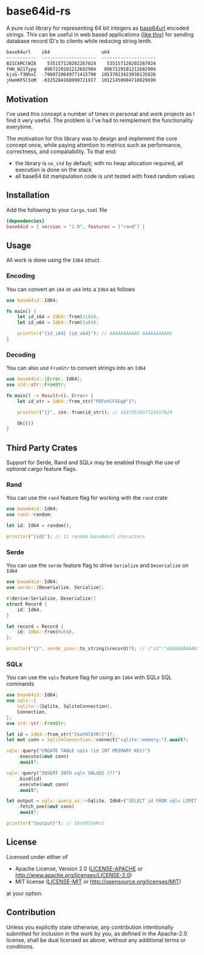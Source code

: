 # base64id-rs
A pure rust library for representing 64 bit integers as [base64url](https://datatracker.ietf.org/doc/html/rfc4648#section-5) encoded strings.
This can be useful in web based applications ([like this](https://www.youtube.com/watch?v=gocwRvLhDf8)) for sending database record ID's to clients while reducing string lenth.
```txt
base64url    i64                   u64
-----------  --------------------  --------------------
B21CkMCtWZA    535157120202267024    535157120202267024
fHH_W21Typg   8967229101212682904   8967229101212682904
kjsG-f3NhxI  -7909720649771415790  10537023423938135826
jHamKFSl5oM  -8325284168998721917  10121459904710829699
```

## Motivation
I've used this concept a number of times in personal and work projects as I find it very useful.
The problem is I've had to reimplement the functionality everytime.

The motivation for this library was to design and implement the core concept once, while paying attention to metrics such as performance, correctness, and compatability. To that end:
- the library is `no_std` by default; with no heap allocation required, all execution is done on the stack
- all base64 bit manipulation code is unit tested with fixed random values

## Installation
Add the following to your `Cargo.toml` file
```toml
[dependencies]
base64id = { version = "1.0", features = ["rand"] }
```

## Usage
All work is done using the `Id64` struct.

### Encoding
You can convert an `i64` or `u64` into a `Id64` as follows
```rs
use base64id::Id64;

fn main() {
    let id_i64 = Id64::from(1i64);
    let id_u64 = Id64::from(1u64);

    println!("{id_i64} {id_u64}"); // AAAAAAAAAAE AAAAAAAAAAE
}
```

### Decoding
You can also use `FromStr` to convert strings into an `Id64`
```rs
use base64id::{Error, Id64};
use std::str::FromStr;

fn main() -> Result<(), Error> {
    let id_str = Id64::from_str("PDFehCFVGqA")?;

    println!("{}", i64::from(id_str)); // 4337351837722417824

    Ok(())
}
```

## Third Party Crates
Support for Serde, Rand and SQLx may be enabled though the use of optional cargo feature flags.

### Rand
You can use the `rand` feature flag for working with the `rand` crate
```rs
use base64id::Id64;
use rand::random;

let id: Id64 = random();

println!("{id}"); // 11 random base64url characters
```

### Serde
You can use the `serde` feature flag to drive `Serialize` and `Deserialize` on `Id64`
```rs
use base64id::Id64;
use serde::{Deserialize, Serialize};

#[derive(Serialize, Deserialize)]
struct Record {
    id: Id64,
}

let record = Record {
    id: Id64::from(0u64),
};

println!("{}", serde_json::to_string(&record)?); // {"id":"AAAAAAAAAAA"}
```

### SQLx
You can use the `sqlx` feature flag for using an `Id64` with SQLx SQL commands
```rs
use base64id::Id64;
use sqlx::{
    sqlite::{Sqlite, SqliteConnection},
    Connection,
};
use std::str::FromStr;

let id = Id64::from_str("IkoY0lQYRrI")?;
let mut conn = SqliteConnection::connect("sqlite::memory:").await?;

sqlx::query("CREATE TABLE sqlx (id INT PRIMARY KEY)")
    .execute(&mut conn)
    .await?;

sqlx::query("INSERT INTO sqlx VALUES (?)")
    .bind(id)
    .execute(&mut conn)
    .await?;

let output = sqlx::query_as::<Sqlite, Id64>("SELECT id FROM sqlx LIMIT 1")
    .fetch_one(&mut conn)
    .await?;

println!("{output}"); // IkoY0lQYRrI
```

## License
Licensed under either of

 * Apache License, Version 2.0
   ([LICENSE-APACHE](LICENSE-APACHE) or http://www.apache.org/licenses/LICENSE-2.0)
 * MIT license
   ([LICENSE-MIT](LICENSE-MIT) or http://opensource.org/licenses/MIT)

at your option.

## Contribution
Unless you explicitly state otherwise, any contribution intentionally submitted
for inclusion in the work by you, as defined in the Apache-2.0 license, shall be
dual licensed as above, without any additional terms or conditions.
